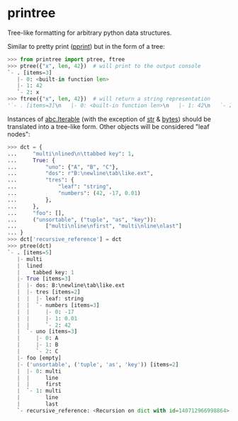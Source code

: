 # printree
Tree-like formatting for arbitrary python data structures.

Similar to pretty print ([pprint](https://docs.python.org/3/library/pprint.html)) but in the form of a tree:

```python
>>> from printree import ptree, ftree
>>> ptree({"x", len, 42})  # will print to the output console
`- . [items=3]
   |- 0: <built-in function len>
   |- 1: 42
   `- 2: x
>>> ftree({"x", len, 42})  # will return a string representation
'`- . [items=3]\n   |- 0: <built-in function len>\n   |- 1: 42\n   `- 2: x'
```

Instances of [abc.Iterable](https://docs.python.org/3/library/collections.abc.html#collections.abc.Iterable) (with the exception of [str](https://docs.python.org/3/library/stdtypes.html#text-sequence-type-str) & [bytes](https://docs.python.org/3/library/stdtypes.html#bytes-objects)) should be translated into a tree-like form.
Other objects will be considered "leaf nodes":
```python
>>> dct = {
...     "multi\nlined\n\ttabbed key": 1,
...     True: {
...         "uno": {"A", "B", "C"},
...         "dos": r"B:\newline\tab\like.ext",
...         "tres": {
...             "leaf": "string",
...             "numbers": (42, -17, 0.01)
...         },
...     },
...     "foo": [],
...     ("unsortable", ("tuple", "as", "key")):
...         ["multi\nline\nfirst", "multi\nline\nlast"]
... }
>>> dct['recursive_reference'] = dct
>>> ptree(dct)
`- . [items=5]
   |- multi
   |  lined
   |    tabbed key: 1
   |- True [items=3]
   |  |- dos: B:\newline\tab\like.ext
   |  |- tres [items=2]
   |  |  |- leaf: string
   |  |  `- numbers [items=3]
   |  |     |- 0: -17
   |  |     |- 1: 0.01
   |  |     `- 2: 42
   |  `- uno [items=3]
   |     |- 0: A
   |     |- 1: B
   |     `- 2: C
   |- foo [empty]
   |- ('unsortable', ('tuple', 'as', 'key')) [items=2]
   |  |- 0: multi
   |  |     line
   |  |     first
   |  `- 1: multi
   |        line
   |        last
   `- recursive_reference: <Recursion on dict with id=140712966998864>
```
